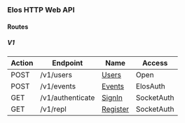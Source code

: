 ### Elos HTTP Web API

#### Routes

##### V1
| Action      | Endpoint                          | Name                                                                               | Access                          |
| ----------- | --------------------------------- | ---------------------------------------------------------------------------------- | ------------------------------- |
| POST        | /v1/users                         | [Users](/http/api/routes/v1/users.md#post)                                         | Open                            |
| POST        | /v1/events                        | [Events](/http/app/routes/v1/events.md#post)                                       | ElosAuth                        |
| GET         | /v1/authenticate                  | [SignIn](/http/app/routes/v1/sign-in.md#get)                                       | SocketAuth                      |
| GET         | /v1/repl                          | [Register](/http/app/routes/v1/repl.md#get)                                        | SocketAuth                      |
